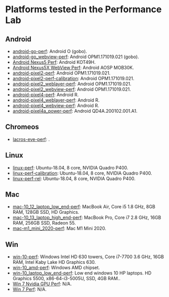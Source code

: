 
[comment]: # (AUTOGENERATED FILE DO NOT EDIT)
[comment]: # (See //tools/perf/generate_perf_data to make changes)

# Platforms tested in the Performance Lab

## Android

 * [android-go-perf](https://ci.chromium.org/p/chrome/builders/ci/android-go-perf): Android O (gobo).
 * [android-go_webview-perf](https://ci.chromium.org/p/chrome/builders/ci/android-go_webview-perf): Android OPM1.171019.021 (gobo).
 * [Android Nexus5 Perf](https://ci.chromium.org/p/chrome/builders/ci/Android%20Nexus5%20Perf): Android KOT49H.
 * [Android Nexus5X WebView Perf](https://ci.chromium.org/p/chrome/builders/ci/Android%20Nexus5X%20WebView%20Perf): Android AOSP MOB30K.
 * [android-pixel2-perf](https://ci.chromium.org/p/chrome/builders/ci/android-pixel2-perf): Android OPM1.171019.021.
 * [android-pixel2-perf-calibration](https://ci.chromium.org/p/chrome/builders/ci/android-pixel2-perf-calibration): Android OPM1.171019.021.
 * [android-pixel2_weblayer-perf](https://ci.chromium.org/p/chrome/builders/ci/android-pixel2_weblayer-perf): Android OPM1.171019.021.
 * [android-pixel2_webview-perf](https://ci.chromium.org/p/chrome/builders/ci/android-pixel2_webview-perf): Android OPM1.171019.021.
 * [android-pixel4-perf](https://ci.chromium.org/p/chrome/builders/ci/android-pixel4-perf): Android R.
 * [android-pixel4_weblayer-perf](https://ci.chromium.org/p/chrome/builders/ci/android-pixel4_weblayer-perf): Android R.
 * [android-pixel4_webview-perf](https://ci.chromium.org/p/chrome/builders/ci/android-pixel4_webview-perf): Android R.
 * [android-pixel4a_power-perf](https://ci.chromium.org/p/chrome/builders/ci/android-pixel4a_power-perf): Android QD4A.200102.001.A1.

## Chromeos

 * [lacros-eve-perf](https://ci.chromium.org/p/chrome/builders/ci/lacros-eve-perf): .

## Linux

 * [linux-perf](https://ci.chromium.org/p/chrome/builders/ci/linux-perf): Ubuntu-18.04, 8 core, NVIDIA Quadro P400.
 * [linux-perf-calibration](https://ci.chromium.org/p/chrome/builders/ci/linux-perf-calibration): Ubuntu-18.04, 8 core, NVIDIA Quadro P400.
 * [linux-perf-rel](https://ci.chromium.org/p/chrome/builders/ci/linux-perf-rel): Ubuntu-18.04, 8 core, NVIDIA Quadro P400.

## Mac

 * [mac-10_12_laptop_low_end-perf](https://ci.chromium.org/p/chrome/builders/ci/mac-10_12_laptop_low_end-perf): MacBook Air, Core i5 1.8 GHz, 8GB RAM, 128GB SSD, HD Graphics.
 * [mac-10_13_laptop_high_end-perf](https://ci.chromium.org/p/chrome/builders/ci/mac-10_13_laptop_high_end-perf): MacBook Pro, Core i7 2.8 GHz, 16GB RAM, 256GB SSD, Radeon 55.
 * [mac-m1_mini_2020-perf](https://ci.chromium.org/p/chrome/builders/ci/mac-m1_mini_2020-perf): Mac M1 Mini 2020.

## Win

 * [win-10-perf](https://ci.chromium.org/p/chrome/builders/ci/win-10-perf): Windows Intel HD 630 towers, Core i7-7700 3.6 GHz, 16GB RAM, Intel Kaby Lake HD Graphics 630.
 * [win-10_amd-perf](https://ci.chromium.org/p/chrome/builders/ci/win-10_amd-perf): Windows AMD chipset.
 * [win-10_laptop_low_end-perf](https://ci.chromium.org/p/chrome/builders/ci/win-10_laptop_low_end-perf): Low end windows 10 HP laptops. HD Graphics 5500, x86-64-i3-5005U, SSD, 4GB RAM..
 * [Win 7 Nvidia GPU Perf](https://ci.chromium.org/p/chrome/builders/ci/Win%207%20Nvidia%20GPU%20Perf): N/A.
 * [Win 7 Perf](https://ci.chromium.org/p/chrome/builders/ci/Win%207%20Perf): N/A.

